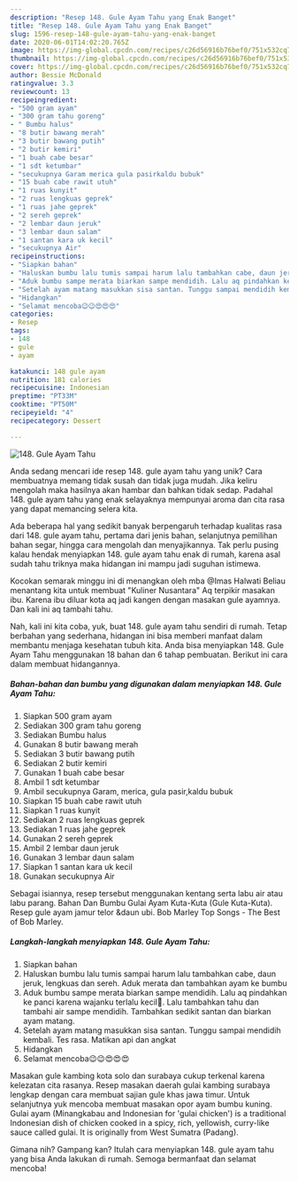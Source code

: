 ```yaml
---
description: "Resep 148. Gule Ayam Tahu yang Enak Banget"
title: "Resep 148. Gule Ayam Tahu yang Enak Banget"
slug: 1596-resep-148-gule-ayam-tahu-yang-enak-banget
date: 2020-06-01T14:02:20.765Z
image: https://img-global.cpcdn.com/recipes/c26d56916b76bef0/751x532cq70/148-gule-ayam-tahu-foto-resep-utama.jpg
thumbnail: https://img-global.cpcdn.com/recipes/c26d56916b76bef0/751x532cq70/148-gule-ayam-tahu-foto-resep-utama.jpg
cover: https://img-global.cpcdn.com/recipes/c26d56916b76bef0/751x532cq70/148-gule-ayam-tahu-foto-resep-utama.jpg
author: Bessie McDonald
ratingvalue: 3.3
reviewcount: 13
recipeingredient:
- "500 gram ayam"
- "300 gram tahu goreng"
- " Bumbu halus"
- "8 butir bawang merah"
- "3 butir bawang putih"
- "2 butir kemiri"
- "1 buah cabe besar"
- "1 sdt ketumbar"
- "secukupnya Garam merica gula pasirkaldu bubuk"
- "15 buah cabe rawit utuh"
- "1 ruas kunyit"
- "2 ruas lengkuas geprek"
- "1 ruas jahe geprek"
- "2 sereh geprek"
- "2 lembar daun jeruk"
- "3 lembar daun salam"
- "1 santan kara uk kecil"
- "secukupnya Air"
recipeinstructions:
- "Siapkan bahan"
- "Haluskan bumbu lalu tumis sampai harum lalu tambahkan cabe, daun jeruk, lengkuas dan sereh. Aduk merata dan tambahkan ayam ke bumbu"
- "Aduk bumbu sampe merata biarkan sampe mendidih. Lalu aq pindahkan ke panci karena wajanku terlalu kecil🤭. Lalu tambahkan tahu dan tambahi air sampe mendidih. Tambahkan sedikit santan dan biarkan ayam matang."
- "Setelah ayam matang masukkan sisa santan. Tunggu sampai mendidih kembali. Tes rasa. Matikan api dan angkat"
- "Hidangkan"
- "Selamat mencoba😉😉😍😍😍"
categories:
- Resep
tags:
- 148
- gule
- ayam

katakunci: 148 gule ayam 
nutrition: 181 calories
recipecuisine: Indonesian
preptime: "PT33M"
cooktime: "PT50M"
recipeyield: "4"
recipecategory: Dessert

---
```



![148. Gule Ayam Tahu](https://img-global.cpcdn.com/recipes/c26d56916b76bef0/751x532cq70/148-gule-ayam-tahu-foto-resep-utama.jpg)

Anda sedang mencari ide resep 148. gule ayam tahu yang unik? Cara membuatnya memang tidak susah dan tidak juga mudah. Jika keliru mengolah maka hasilnya akan hambar dan bahkan tidak sedap. Padahal 148. gule ayam tahu yang enak selayaknya mempunyai aroma dan cita rasa yang dapat memancing selera kita.

Ada beberapa hal yang sedikit banyak berpengaruh terhadap kualitas rasa dari 148. gule ayam tahu, pertama dari jenis bahan, selanjutnya pemilihan bahan segar, hingga cara mengolah dan menyajikannya. Tak perlu pusing kalau hendak menyiapkan 148. gule ayam tahu enak di rumah, karena asal sudah tahu triknya maka hidangan ini mampu jadi suguhan istimewa.

Kocokan semarak minggu ini di menangkan oleh mba @Imas Halwati Beliau menantang kita untuk membuat &#34;Kuliner Nusantara&#34; Aq terpikir masakan ibu. Karena ibu diluar kota aq jadi kangen dengan masakan gule ayamnya. Dan kali ini aq tambahi tahu.


Nah, kali ini kita coba, yuk, buat 148. gule ayam tahu sendiri di rumah. Tetap berbahan yang sederhana, hidangan ini bisa memberi manfaat dalam membantu menjaga kesehatan tubuh kita. Anda bisa menyiapkan 148. Gule Ayam Tahu menggunakan 18 bahan dan 6 tahap pembuatan. Berikut ini cara dalam membuat hidangannya.

<!--inarticleads1-->

##### Bahan-bahan dan bumbu yang digunakan dalam menyiapkan 148. Gule Ayam Tahu:

1. Siapkan 500 gram ayam
1. Sediakan 300 gram tahu goreng
1. Sediakan  Bumbu halus
1. Gunakan 8 butir bawang merah
1. Sediakan 3 butir bawang putih
1. Sediakan 2 butir kemiri
1. Gunakan 1 buah cabe besar
1. Ambil 1 sdt ketumbar
1. Ambil secukupnya Garam, merica, gula pasir,kaldu bubuk
1. Siapkan 15 buah cabe rawit utuh
1. Siapkan 1 ruas kunyit
1. Sediakan 2 ruas lengkuas geprek
1. Sediakan 1 ruas jahe geprek
1. Gunakan 2 sereh geprek
1. Ambil 2 lembar daun jeruk
1. Gunakan 3 lembar daun salam
1. Siapkan 1 santan kara uk kecil
1. Gunakan secukupnya Air


Sebagai isiannya, resep tersebut menggunakan kentang serta labu air atau labu parang. Bahan Dan Bumbu Gulai Ayam Kuta-Kuta (Gule Kuta-Kuta). Resep gule ayam jamur telor &amp;daun ubi. Bob Marley Top Songs - The Best of Bob Marley. 

<!--inarticleads2-->

##### Langkah-langkah menyiapkan 148. Gule Ayam Tahu:

1. Siapkan bahan
1. Haluskan bumbu lalu tumis sampai harum lalu tambahkan cabe, daun jeruk, lengkuas dan sereh. Aduk merata dan tambahkan ayam ke bumbu
1. Aduk bumbu sampe merata biarkan sampe mendidih. Lalu aq pindahkan ke panci karena wajanku terlalu kecil🤭. Lalu tambahkan tahu dan tambahi air sampe mendidih. Tambahkan sedikit santan dan biarkan ayam matang.
1. Setelah ayam matang masukkan sisa santan. Tunggu sampai mendidih kembali. Tes rasa. Matikan api dan angkat
1. Hidangkan
1. Selamat mencoba😉😉😍😍😍


Masakan gule kambing kota solo dan surabaya cukup terkenal karena kelezatan cita rasanya. Resep masakan daerah gulai kambing surabaya lengkap dengan cara membuat sajian gule khas jawa timur. Untuk selanjutnya yuk mencoba membuat masakan opor ayam bumbu kuning. Gulai ayam (Minangkabau and Indonesian for &#39;gulai chicken&#39;) is a traditional Indonesian dish of chicken cooked in a spicy, rich, yellowish, curry-like sauce called gulai. It is originally from West Sumatra (Padang). 

Gimana nih? Gampang kan? Itulah cara menyiapkan 148. gule ayam tahu yang bisa Anda lakukan di rumah. Semoga bermanfaat dan selamat mencoba!
